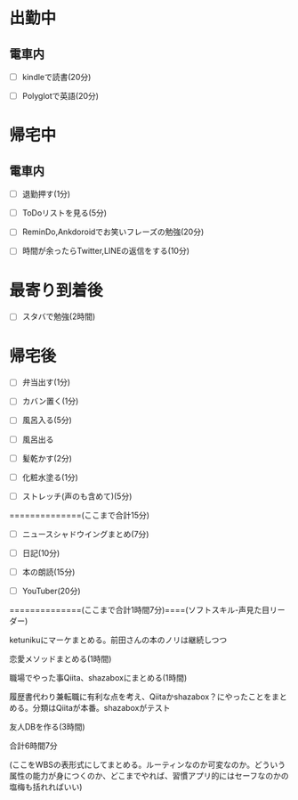 # 出勤中
## 電車内
- [ ] kindleで読書(20分)

- [ ] Polyglotで英語(20分)

# 帰宅中
## 電車内
- [ ] 退勤押す(1分)

- [ ] ToDoリストを見る(5分)

- [ ] ReminDo,Ankdoroidでお笑いフレーズの勉強(20分) 

- [ ] 時間が余ったらTwitter,LINEの返信をする(10分)

# 最寄り到着後
- [ ] スタバで勉強(2時間)

# 帰宅後
- [ ] 弁当出す(1分)

- [ ] カバン置く(1分)

- [ ] 風呂入る(5分)

- [ ] 風呂出る

- [ ] 髪乾かす(2分)

- [ ] 化粧水塗る(1分)

- [ ] ストレッチ(声のも含めて)(5分)

==============(ここまで合計15分)

- [ ] ニュースシャドウイングまとめ(7分)

- [ ] 日記(10分)

- [ ] 本の朗読(15分)

- [ ] YouTuber(20分)

==============(ここまで合計1時間7分)====(ソフトスキル-声見た目リーダー)

ketunikuにマーケまとめる。前田さんの本のノリは継続しつつ

恋愛メソッドまとめる(1時間)

職場でやった事Qiita、shazaboxにまとめる(1時間)

履歴書代わり兼転職に有利な点を考え、Qiitaかshazabox？にやったことをまとめる。分類はQiitaが本番。shazaboxがテスト

友人DBを作る(3時間)

合計6時間7分

(ここをWBSの表形式にしてまとめる。ルーティンなのか可変なのか。どういう属性の能力が身につくのか、どこまでやれば、習慣アプリ的にはセーフなのかの塩梅も括れればいい)
